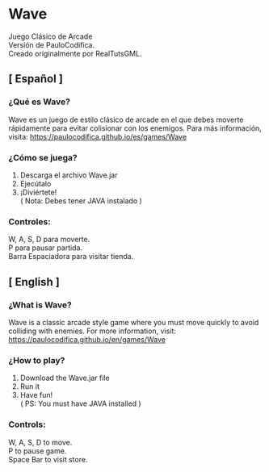 # Wave
Juego Clásico de Arcade
<br>Versión de PauloCodifica.
<br>Creado originalmente por RealTutsGML.

## [ Español ]
### ¿Qué es Wave?
Wave es un juego de estilo clásico de arcade en el que debes moverte rápidamente para evitar colisionar con los enemigos.
Para más información, visita: https://paulocodifica.github.io/es/games/Wave

### ¿Cómo se juega?
1. Descarga el archivo Wave.jar
2. Ejecútalo
3. ¡Diviértete!
<br>( Nota: Debes tener JAVA instalado )

### Controles:
W, A, S, D para moverte.
<br>P para pausar partida.
<br>Barra Espaciadora para visitar tienda.

## [ English ]
### ¿What is Wave?
Wave is a classic arcade style game where you must move quickly to avoid colliding with enemies.
For more information, visit: https://paulocodifica.github.io/en/games/Wave

### ¿How to play?
1. Download the Wave.jar file
2. Run it
3. Have fun!
<br>( PS: You must have JAVA installed )

### Controls:
W, A, S, D to move.
<br>P to pause game.
<br>Space Bar to visit store.
